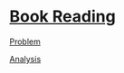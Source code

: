 # [Book Reading](https://codingcompetitions.withgoogle.com/kickstart/round/0000000000050e02/000000000018fd0d)

[Problem](PROBLEM.rst)

[Analysis](ANALYSIS.rst)
